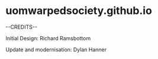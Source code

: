 # uomwarpedsociety.github.io

--CREDITS--

<p>Initial Design: Richard Ramsbottom</p>

<p>Update and modernisation: Dylan Hanner</p>
